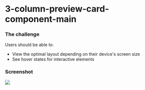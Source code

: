 # 3-column-preview-card-component-main

### The challenge

Users should be able to:

- View the optimal layout depending on their device's screen size
- See hover states for interactive elements

### Screenshot

![](./images/screenshot2.png)
